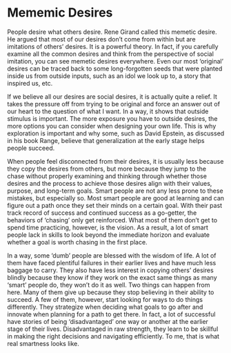 # Mememic Desires

People desire what others desire. Rene Girand called this memetic desire. He argued that most of our desires don’t come from within but are imitations of others’ desires.
It is a powerful theory. In fact, if you carefully examine all the common desires and think from the perspective of social imitation, you can see memetic desires everywhere. Even our most ‘original’ desires can be traced back to some long-forgotten seeds that were planted inside us from outside inputs, such as an idol we look up to, a story that inspired us, etc.

If we believe all our desires are social desires, it is actually quite a relief. It takes the pressure off from trying to be original and force an answer out of our heart to the question of what I want. In a way, it shows that outside stimulus is important. The more exposure you have to outside desires, the more options you can consider when designing your own life. This is why exploration is important and why some, such as David Epstein, as discussed in his book Range, believe that generalization at the early stage helps people succeed. 

When people feel disconnected from their desires, it is usually less because they copy the desires from others, but more because they jump to the chase without properly examining and thinking through whether those desires and the process to achieve those desires align with their values, purpose, and long-term goals. Smart people are not any less prone to these mistakes, but especially so. Most smart people are good at learning and can figure out a path once they set their minds on a certain goal. With their past track record of success and continued success as a go-getter, the behaviors of ‘chasing’ only get reinforced. What most of them don’t get to spend time practicing, however, is the vision. As a result, a lot of smart people lack in skills to look beyond the immediate horizon and evaluate whether a goal is worth chasing in the first place.

In a way, some ‘dumb’ people are blessed with the wisdom of life. A lot of them have faced plentiful failures in their earlier lives and have much less baggage to carry. They also have less interest in copying others’ desires blindly because they know if they work on the exact same things as many ‘smart’ people do, they won’t do it as well. Two things can happen from here. Many of them give up because they stop believing in their ability to succeed. A few of them, however, start looking for ways to do things differently. They strategize when deciding what goals to go after and innovate when planning for a path to get there. In fact, a lot of successful have stories of being ‘disadvantaged’ one way or another at the earlier stage of their lives. Disadvantaged in raw strength, they learn to be skillful in making the right decisions and navigating efficiently. To me, that is what real smartness looks like.
